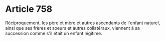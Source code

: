 # Article 758

Réciproquement, les père et mère et autres ascendants de l'enfant naturel, ainsi que ses frères et soeurs et autres collatéraux, viennent à sa succession comme s'il était un enfant légitime.

